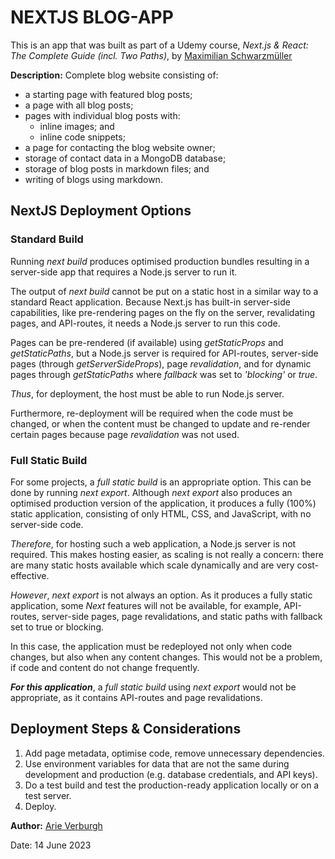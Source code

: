 # NEXTJS BLOG-APP

This is an app that was built as part of a Udemy course, _Next.js & React: The Complete Guide (incl. Two Paths)_, by [Maximilian Schwarzmüller](https://www.udemy.com/user/maximilian-schwarzmuller/)

**Description:**
Complete blog website consisting of:

- a starting page with featured blog posts;
- a page with all blog posts;
- pages with individual blog posts with:
  - inline images; and
  - inline code snippets;
- a page for contacting the blog website owner;
- storage of contact data in a MongoDB database;
- storage of blog posts in markdown files; and
- writing of blogs using markdown.

## NextJS Deployment Options

### Standard Build

Running _next build_ produces optimised production bundles resulting in a server-side app that requires a Node.js server to run it.

The output of _next build_ cannot be put on a static host in a similar way to a standard React application. Because Next.js has built-in server-side capabilities, like pre-rendering pages on the fly on the server, revalidating pages, and API-routes, it needs a Node.js server to run this code.

Pages can be pre-rendered (if available) using _getStaticProps_ and _getStaticPaths_, but a Node.js server is required for API-routes, server-side pages (through _getServerSideProps_), page _revalidation_, and for dynamic pages through _getStaticPaths_ where _fallback_ was set to _'blocking'_ or _true_.

_Thus_, for deployment, the host must be able to run Node.js server.

Furthermore, re-deployment will be required when the code must be changed, or when the content must be changed to update and re-render certain pages because page _revalidation_ was not used.

### Full Static Build

For some projects, a _full static build_ is an appropriate option. This can be done by running _next export_. Although _next export_ also produces an optimised production version of the application, it produces a fully (100%) static application, consisting of only HTML, CSS, and JavaScript, with no server-side code.

_Therefore_, for hosting such a web application, a Node.js server is not required. This makes hosting easier, as scaling is not really a concern: there are many static hosts available which scale dynamically and are very cost-effective.

_However_, _next export_ is not always an option. As it produces a fully static application, some _Next_ features will not be available, for example, API-routes, server-side pages, page revalidations, and static paths with fallback set to true or blocking.

In this case, the application must be redeployed not only when code changes, but also when any content changes. This would not be a problem, if code and content do not change frequently.

_**For this application**_, a _full static build_ using _next export_ would not be appropriate, as it contains API-routes and page revalidations.

## Deployment Steps & Considerations

1. Add page metadata, optimise code, remove unnecessary dependencies.
2. Use environment variables for data that are not the same during development and production (e.g. database credentials, and API keys).
3. Do a test build and test the production-ready application locally or on a test server.
4. Deploy.

**Author:**
[Arie Verburgh](info@verburgh-editing.co.za)

Date: 14 June 2023
